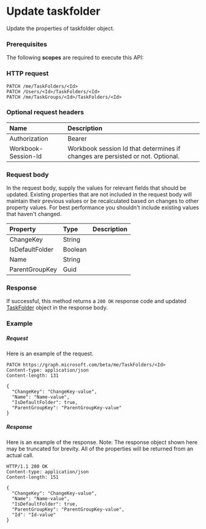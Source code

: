 # Update taskfolder

Update the properties of taskfolder object.
### Prerequisites
The following **scopes** are required to execute this API: 
### HTTP request
<!-- { "blockType": "ignored" } -->
```http
PATCH /me/TaskFolders/<Id>
PATCH /Users/<Id>/TaskFolders/<Id>
PATCH /me/TaskGroups/<Id>/TaskFolders/<Id>
```
### Optional request headers
| Name       | Description|
|:-----------|:-----------|
| Authorization  | Bearer <code>|
| Workbook-Session-Id  | Workbook session Id that determines if changes are persisted or not. Optional.|

### Request body
In the request body, supply the values for relevant fields that should be updated. Existing properties that are not included in the request body will maintain their previous values or be recalculated based on changes to other property values. For best performance you shouldn't include existing values that haven't changed.

| Property	   | Type	|Description|
|:---------------|:--------|:----------|
|ChangeKey|String||
|IsDefaultFolder|Boolean||
|Name|String||
|ParentGroupKey|Guid||

### Response
If successful, this method returns a `200 OK` response code and updated [TaskFolder](../resources/taskfolder.md) object in the response body.
### Example
##### Request
Here is an example of the request.
<!-- {
  "blockType": "request",
  "name": "update_taskfolder"
}-->
```http
PATCH https://graph.microsoft.com/beta/me/TaskFolders/<Id>
Content-type: application/json
Content-length: 131

{
  "ChangeKey": "ChangeKey-value",
  "Name": "Name-value",
  "IsDefaultFolder": true,
  "ParentGroupKey": "ParentGroupKey-value"
}
```
##### Response
Here is an example of the response. Note: The response object shown here may be truncated for brevity. All of the properties will be returned from an actual call.
<!-- {
  "blockType": "response",
  "truncated": true,
  "@odata.type": "microsoft.graph.TaskFolder"
} -->
```http
HTTP/1.1 200 OK
Content-type: application/json
Content-length: 151

{
  "ChangeKey": "ChangeKey-value",
  "Name": "Name-value",
  "IsDefaultFolder": true,
  "ParentGroupKey": "ParentGroupKey-value",
  "Id": "Id-value"
}
```

<!-- uuid: 8fcb5dbc-d5aa-4681-8e31-b001d5168d79
2015-10-25 14:57:30 UTC -->
<!-- {
  "type": "#page.annotation",
  "description": "Update taskfolder",
  "keywords": "",
  "section": "documentation",
  "tocPath": ""
}-->